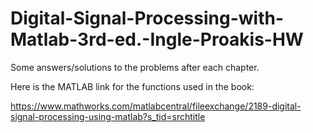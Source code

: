 # Digital-Signal-Processing-with-Matlab-3rd-ed.-Ingle-Proakis-HW
Some answers/solutions to the problems after each chapter. 

Here is the MATLAB link for the functions used in the book:

https://www.mathworks.com/matlabcentral/fileexchange/2189-digital-signal-processing-using-matlab?s_tid=srchtitle

